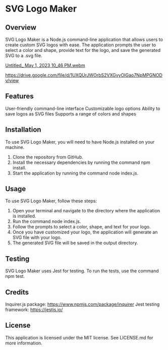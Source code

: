 # SVG Logo Maker

## Overview
SVG Logo Maker is a Node.js command-line application that allows users to create custom SVG logos with ease. The application prompts the user to select a color and shape, provide text for the logo, and save the generated SVG to a .svg file.

[Untitled_ May 1, 2023 10_46 PM.webm](https://user-images.githubusercontent.com/116777951/235568848-21241d9a-6149-45a8-be21-3941430db83f.webm)


https://drive.google.com/file/d/1UXQUrJWOrbS2VXGvyOIGao7NpMPGNODv/view

## Features
User-friendly command-line interface
Customizable logo options
Ability to save logos as SVG files
Supports a range of colors and shapes

## Installation
To use SVG Logo Maker, you will need to have Node.js installed on your machine.

1. Clone the repository from GitHub.
2. Install the necessary dependencies by running the command npm install.
3. Start the application by running the command node index.js.

## Usage
To use SVG Logo Maker, follow these steps:

1. Open your terminal and navigate to the directory where the application is installed.
2. Run the command node index.js.
3. Follow the prompts to select a color, shape, and text for your logo.
4. Once you have customized your logo, the application will generate an SVG file with your logo.
5. The generated SVG file will be saved in the output directory.

## Testing
SVG Logo Maker uses Jest for testing. To run the tests, use the command npm test.

## Credits
Inquirer.js package: https://www.npmjs.com/package/inquirer
Jest testing framework: https://jestjs.io/

## License
This application is licensed under the MIT license. See LICENSE.md for more information.
